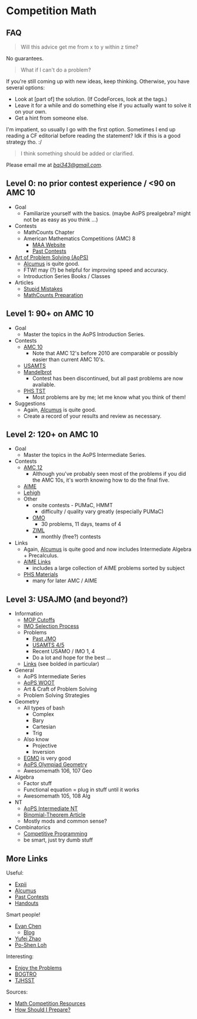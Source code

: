 # Competition Math

## FAQ

> Will this advice get me from x to y within z time?

No guarantees.

> What if I can't do a problem?

If you're still coming up with new ideas, keep thinking. Otherwise, you have several options:
 * Look at [part of] the solution. (If CodeForces, look at the tags.)
 * Leave it for a while and do something else if you actually want to solve it on your own.
 * Get a hint from someone else.

I'm impatient, so usually I go with the first option. Sometimes I end up reading a CF editorial before reading the statement? Idk if this is a good strategy tho. :/

> I think something should be added or clarified.

Please email me at *bqi343@gmail.com.*

## Level 0: no prior contest experience / <90 on AMC 10

 * Goal
   * Familiarize yourself with the basics. (maybe AoPS prealgebra? might not be as easy as you think ...)
 * Contests
   * MathCounts Chapter
   * American Mathematics Competitions (AMC) 8
     * [MAA Website](https://www.maa.org/math-competitions)
     * [Past Contests](https://artofproblemsolving.com/community/c3413_amc_8)
 * [Art of Problem Solving (AoPS)](https://artofproblemsolving.com/)
   * [Alcumus](https://artofproblemsolving.com/alcumus) is quite good.
   * FTW! may (?) be helpful for improving speed and accuracy.
   * Introduction Series Books / Classes
 * Articles
   * [Stupid Mistakes](http://artofproblemsolving.com/articles/stupid-mistakes)
   * [MathCounts Preparation](https://artofproblemsolving.com/community/c3h1217349p6066794)

## Level 1: 90+ on AMC 10

 * Goal
   * Master the topics in the AoPS Introduction Series.
 * Contests
   * [AMC 10](https://artofproblemsolving.com/community/c3414_amc_10)
     * Note that AMC 12's before 2010 are comparable or possibly easier than current AMC 10's.
   * [USAMTS](https://usamts.org/)
   * [Mandelbrot](http://www.mandelbrot.org/)
     * Contest has been discontinued, but all past problems are now available.
   * [PHS TST](https://sites.google.com/view/phsmathteam/tst?authuser=0)
     * Most problems are by me; let me know what you think of them!
 * Suggestions
   * Again, [Alcumus](https://artofproblemsolving.com/alcumus) is quite good.
   * Create a record of your results and review as necessary.

## Level 2: 120+ on AMC 10

 * Goal
   * Master the topics in the AoPS Intermediate Series.
 * Contests
   * [AMC 12](https://artofproblemsolving.com/community/c3415_amc_12ahsme)
     * Although you've probably seen most of the problems if you did the AMC 10s, it's worth knowing how to do the final five.
   * [AIME](https://artofproblemsolving.com/community/c3416_aime_problems)
   * [Lehigh](https://www.lehigh.edu/~dmd1/hslet.html)
   * Other
     * onsite contests - PUMaC, HMMT
       * difficulty / quality vary greatly (especially PUMaC)
     * [OMO](http://internetolympiad.org/)
       * 30 problems, 11 days, teams of 4
     * [ZIML](https://ziml.areteem.org/)
       * monthly (free?) contests
 * Links
   * Again, [Alcumus](https://artofproblemsolving.com/alcumus) is quite good and now includes Intermediate Algebra + Precalculus.
   * [AIME Links](https://drive.google.com/drive/folders/0B95dMIY7fstOemlzdThlZjFCUnc?usp=sharing)
     * includes a large collection of AIME problems sorted by subject
   * [PHS Materials](https://sites.google.com/view/phsmathteam/resources/materials?authuser=0)
     * many for later AMC / AIME

## Level 3: USAJMO (and beyond?)

 * Information
   * [MOP Cutoffs](https://en.wikipedia.org/wiki/Mathematical_Olympiad_Summer_Program#Cutoff_scores)
   * [IMO Selection Process](http://web.evanchen.cc/FAQs/rules.html)
   * Problems
     * [Past JMO](https://artofproblemsolving.com/community/c3420_usajmo)
     * [USAMTS 4/5](http://usamts.org/Problems/U_Problems.php)
     * Recent USAMO / IMO 1, 4
     * Do a lot and hope for the best ...
   * [Links](http://artofproblemsolving.com/wiki/index.php/Resources_for_mathematics_competitions#Bunch_of_General_links) (see bolded in particular)
 * General
   * AoPS Intermediate Series
   * [AoPS WOOT](https://artofproblemsolving.com/class/1464-woot)
   * Art & Craft of Problem Solving
   * Problem Solving Strategies
 * Geometry
   * All types of bash
     * Complex
     * Bary
     * Cartesian
     * Trig
   * Also know
     * Projective
     * Inversion
   * [EGMO](https://bookstore.ams.org/prb-27/) is very good
   * [AoPS Olympiad Geometry](https://artofproblemsolving.com/school/course/olympiad-geometry)
   * Awesomemath 106, 107 Geo
 * Algebra
   * Factor stuff
   * Functional equation = plug in stuff until it works
   * Awesomemath 105, 108 Alg
 * NT
   * [AoPS Intermediate NT](https://artofproblemsolving.com/school/course/catalog/intermediate-numbertheory)
   * [Binomial-Theorem Article](http://s3.amazonaws.com/aops-cdn.artofproblemsolving.com/resources/articles/olympiad-number-theory.pdf)
   * Mostly mods and common sense?
 * Combinatorics
   * [Competitive Programming](https://github.com/bqi343/USACO)
   * be smart, just try dumb stuff

## More Links

Useful:
 * [Expii](https://www.expi.com/)
 * [Alcumus](https://artofproblemsolving.com/alcumus)
 * [Past Contests](https://artofproblemsolving.com/community/c3158_usa_contests)
 * [Handouts](https://artofproblemsolving.com/community/c5h1578191_handout_compilation)

Smart people!
 * [Evan Chen](http://web.evanchen.cc/FAQs/contest.html)
   * [Blog](https://usamo.wordpress.com/)
 * [Yufei Zhao](http://yufeizhao.com/olympiad/)
 * [Po-Shen Loh](http://www.math.cmu.edu/~lohp/olympiad.shtml)

Interesting:
 * [Enjoy the Problems](https://artofproblemsolving.com/community/c5h1211223p6004200)
 * [BOGTRO](https://artofproblemsolving.com/community/c5h1264874p6581946)
 * [TJHSST](https://activities.tjhsst.edu/vmt/index.html)

Sources:
 * [Math Competition Resources](http://artofproblemsolving.com/wiki/index.php/Resources_for_mathematics_competitions)
 * [How Should I Prepare?](http://artofproblemsolving.com/wiki/index.php/How_should_I_prepare%3F)
